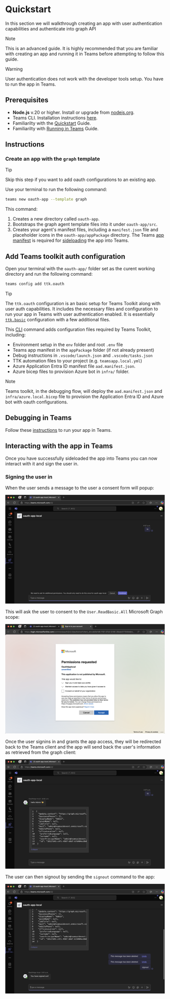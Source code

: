 # Quickstart

In this section we will walkthrough creating an app with user authentication capabilities and authenticate into graph API

> [!Note]
>
> This is an advanced guide. It is highly recommended that you are familiar with creating an app and running it in Teams before attempting to follow this guide.

> [!Warning]
>
> User authentication does not work with the developer tools setup. You have to run the app in Teams.


## Prerequisites
- **Node.js** v.20 or higher. Install or upgrade from [nodejs.org](https://nodejs.org/).
- Teams CLI. Installation instructions [here](https://microsoft.github.io/teams-ai/2.getting-started/1.quickstart.html#install-the-teams-cli).
- Familiarilty with the [Quickstart](https://microsoft.github.io/teams-ai/2.getting-started/1.quickstart.html) Guide.
- Familiarilty with [Running in Teams](https://microsoft.github.io/teams-ai/2.getting-started/3.running-in-teams.html) Guide.

## Instructions

### Create an app with the `graph` template

> [!tip]
> Skip this step if you want to add oauth configurations to an existing app.

Use your terminal to run the following command: 

```sh
teams new oauth-app --template graph
```

This command:
1. Creates a new directory called `oauth-app`.
2. Bootstraps the graph agent template files into it under `oauth-app/src`.
3. Creates your agent's manifest files, including a `manifest.json` file and placeholder icons in the `oauth-app/appPackage` directory. The Teams [app manifest](https://learn.microsoft.com/en-us/microsoftteams/platform/resources/schema/manifest-schema) is required for [sideloading](https://learn.microsoft.com/en-us/microsoftteams/platform/concepts/deploy-and-publish/apps-upload) the app into Teams.

## Add Teams toolkit auth configuration

Open your terminal with the `oauth-app/` folder set as the curent working directory and run the following command:

```sh
teams config add ttk.oauth
```

> [!TIP]
> The `ttk.oauth` configuration is an basic setup for Teams Toolkit along with user auth capabilities. It includes the necessary files and configuration to run your app in Teams with user authentication enabled. It is essentially [`ttk.basic`](https://microsoft.github.io/teams-ai/2.getting-started/3.running-in-teams.html#adding-teams-configuration-files-via-teams-cli) configuration with a few additional files.<br/>

This [CLI](./7.developer-tools/1.cli/README.md) command adds configuration files required by Teams Toolkit, including:

- Environment setup in the `env` folder and root `.env` file
- Teams app manifest in the `appPackage` folder (if not already present)
- Debug instructions in `.vscode/launch.json` and `.vscode/tasks.json`
- TTK automation files to your project (e.g. `teamsapp.local.yml`)
- Azure Application Entra ID manifest file `aad.manifest.json`.
- Azure bicep files to provision Azure bot in `infra/` folder.

> [!Note]
>
> Teams toolkit, in the debugging flow, will deploy the `aad.manifest.json` and `infra/azure.local.bicep` file to provision the Application Entra ID and Azure bot with oauth configurations.

## Debugging in Teams

Follow these [instructions](https://microsoft.github.io/teams-ai/2.getting-started/3.running-in-teams.html#debugging-in-teams) to run your app in Teams.

## Interacting with the app in Teams

Once you have successfully sideloaded the app into Teams you can now interact with it and sign the user in. 

### Signing the user in

When the user sends a message to the user a consent form will popup:

![Consent popup](consent-popup.png)

This will ask the user to consent to the `User.ReadBasic.All` Microsoft Graph scope:

![Entra ID signin](entra-id-signin.png)

Once the user signins in and grants the app access, they will be redirected back to the Teams client and the app will send back the user's information as retrieved from the graph client:

![Graph message](graph-message.png)

The user can then signout by sending the `signout` command to the app:

![Signout message](signout-message.png)


